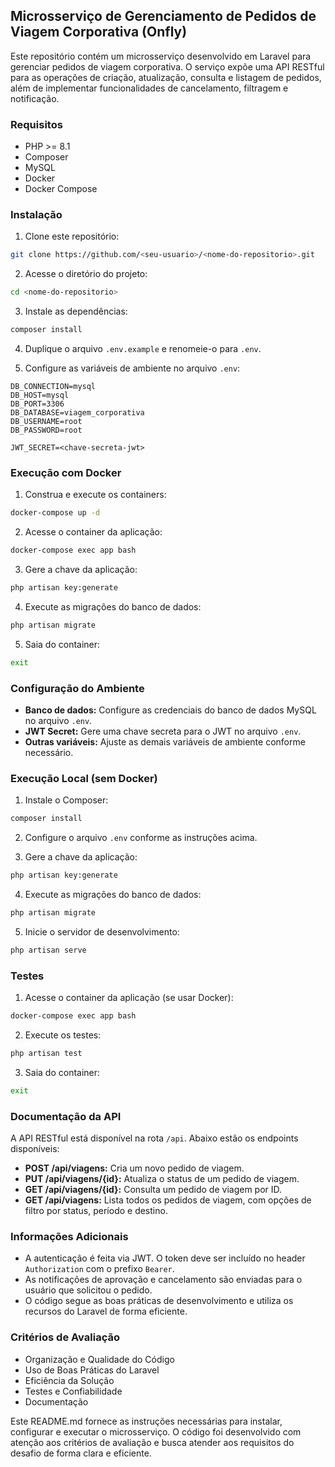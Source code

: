 ## Microsserviço de Gerenciamento de Pedidos de Viagem Corporativa (Onfly)

Este repositório contém um microsserviço desenvolvido em Laravel para gerenciar pedidos de viagem corporativa. O serviço expõe uma API RESTful para as operações de criação, atualização, consulta e listagem de pedidos, além de implementar funcionalidades de cancelamento, filtragem e notificação.

### Requisitos

- PHP >= 8.1
- Composer
- MySQL
- Docker
- Docker Compose

### Instalação

1. Clone este repositório:

```bash
git clone https://github.com/<seu-usuario>/<nome-do-repositorio>.git
```

2. Acesse o diretório do projeto:

```bash
cd <nome-do-repositorio>
```

3. Instale as dependências:

```bash
composer install
```

4. Duplique o arquivo `.env.example` e renomeie-o para `.env`.

5. Configure as variáveis de ambiente no arquivo `.env`:

```
DB_CONNECTION=mysql
DB_HOST=mysql
DB_PORT=3306
DB_DATABASE=viagem_corporativa
DB_USERNAME=root
DB_PASSWORD=root

JWT_SECRET=<chave-secreta-jwt>
```

### Execução com Docker

1. Construa e execute os containers:

```bash
docker-compose up -d
```

2. Acesse o container da aplicação:

```bash
docker-compose exec app bash
```

3. Gere a chave da aplicação:

```bash
php artisan key:generate
```

4. Execute as migrações do banco de dados:

```bash
php artisan migrate
```

5. Saia do container:

```bash
exit
```

### Configuração do Ambiente

- **Banco de dados:** Configure as credenciais do banco de dados MySQL no arquivo `.env`.
- **JWT Secret:** Gere uma chave secreta para o JWT no arquivo `.env`.
- **Outras variáveis:** Ajuste as demais variáveis de ambiente conforme necessário.

### Execução Local (sem Docker)

1. Instale o Composer:

```bash
composer install
```

2. Configure o arquivo `.env` conforme as instruções acima.

3. Gere a chave da aplicação:

```bash
php artisan key:generate
```

4. Execute as migrações do banco de dados:

```bash
php artisan migrate
```

5. Inicie o servidor de desenvolvimento:

```bash
php artisan serve
```

### Testes

1. Acesse o container da aplicação (se usar Docker):

```bash
docker-compose exec app bash
```

2. Execute os testes:

```bash
php artisan test
```

3. Saia do container:

```bash
exit
```

### Documentação da API

A API RESTful está disponível na rota `/api`. Abaixo estão os endpoints disponíveis:

- **POST /api/viagens:** Cria um novo pedido de viagem.
- **PUT /api/viagens/{id}:** Atualiza o status de um pedido de viagem.
- **GET /api/viagens/{id}:** Consulta um pedido de viagem por ID.
- **GET /api/viagens:** Lista todos os pedidos de viagem, com opções de filtro por status, período e destino.

### Informações Adicionais

- A autenticação é feita via JWT. O token deve ser incluído no header `Authorization` com o prefixo `Bearer`.
- As notificações de aprovação e cancelamento são enviadas para o usuário que solicitou o pedido.
- O código segue as boas práticas de desenvolvimento e utiliza os recursos do Laravel de forma eficiente.

### Critérios de Avaliação

- Organização e Qualidade do Código
- Uso de Boas Práticas do Laravel
- Eficiência da Solução
- Testes e Confiabilidade
- Documentação

Este README.md fornece as instruções necessárias para instalar, configurar e executar o microsserviço. O código foi desenvolvido com atenção aos critérios de avaliação e busca atender aos requisitos do desafio de forma clara e eficiente.
